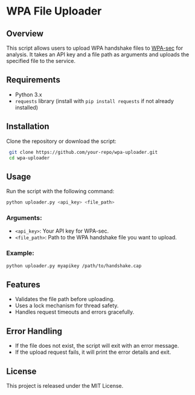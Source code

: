 # WPA File Uploader

## Overview
This script allows users to upload WPA handshake files to [WPA-sec](https://wpa-sec.stanev.org) for analysis. It takes an API key and a file path as arguments and uploads the specified file to the service.

## Requirements
- Python 3.x
- `requests` library (install with `pip install requests` if not already installed)

## Installation
Clone the repository or download the script:
```sh
 git clone https://github.com/your-repo/wpa-uploader.git
 cd wpa-uploader
```

## Usage
Run the script with the following command:
```sh
python uploader.py <api_key> <file_path>
```

### Arguments:
- `<api_key>`: Your API key for WPA-sec.
- `<file_path>`: Path to the WPA handshake file you want to upload.

### Example:
```sh
python uploader.py myapikey /path/to/handshake.cap
```

## Features
- Validates the file path before uploading.
- Uses a lock mechanism for thread safety.
- Handles request timeouts and errors gracefully.

## Error Handling
- If the file does not exist, the script will exit with an error message.
- If the upload request fails, it will print the error details and exit.

## License
This project is released under the MIT License.
